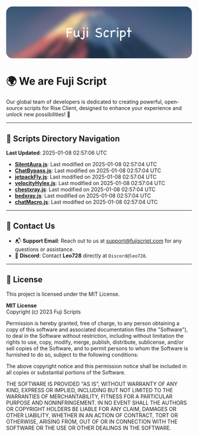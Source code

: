 ![Banner](.github/b.webp)

# 🌍 **We are Fuji Script**

Our global team of developers is dedicated to creating powerful, open-source scripts for Rise Client, designed to enhance your experience and unlock new possibilities! 🌟

---
<!-- SCRIPTS_NAVIGATION_START -->
## 📂 **Scripts Directory Navigation**

**Last Updated**: 2025-01-08 02:57:06 UTC

- **[SilentAura.js](scripts/SilentAura.js)**: Last modified on 2025-01-08 02:57:04 UTC
- **[ChatBypass.js](scripts/ChatBypass.js)**: Last modified on 2025-01-08 02:57:04 UTC
- **[jetpackFly.js](scripts/jetpackFly.js)**: Last modified on 2025-01-08 02:57:04 UTC
- **[velocityHylex.js](scripts/velocityHylex.js)**: Last modified on 2025-01-08 02:57:04 UTC
- **[chestxray.js](scripts/chestxray.js)**: Last modified on 2025-01-08 02:57:04 UTC
- **[bedxray.js](scripts/bedxray.js)**: Last modified on 2025-01-08 02:57:04 UTC
- **[chatMacro.js](scripts/chatMacro.js)**: Last modified on 2025-01-08 02:57:04 UTC

<!-- SCRIPTS_NAVIGATION_END -->

---

## 💬 **Contact Us**  
- 📬 **Support Email**: Reach out to us at [support@fujiscript.com](mailto:support@fujiscript.com) for any questions or assistance.  
- 💬 **Discord**: Contact **Leo728** directly at `Discord@leo728`.

---

## 📜 **License**

This project is licensed under the MIT License.  

**MIT License**  
Copyright (c) 2023 Fuji Scripts  

Permission is hereby granted, free of charge, to any person obtaining a copy of this software and associated documentation files (the "Software"), to deal in the Software without restriction, including without limitation the rights to use, copy, modify, merge, publish, distribute, sublicense, and/or sell copies of the Software, and to permit persons to whom the Software is furnished to do so, subject to the following conditions:  

The above copyright notice and this permission notice shall be included in all copies or substantial portions of the Software.  

THE SOFTWARE IS PROVIDED "AS IS", WITHOUT WARRANTY OF ANY KIND, EXPRESS OR IMPLIED, INCLUDING BUT NOT LIMITED TO THE WARRANTIES OF MERCHANTABILITY, FITNESS FOR A PARTICULAR PURPOSE AND NONINFRINGEMENT. IN NO EVENT SHALL THE AUTHORS OR COPYRIGHT HOLDERS BE LIABLE FOR ANY CLAIM, DAMAGES OR OTHER LIABILITY, WHETHER IN AN ACTION OF CONTRACT, TORT OR OTHERWISE, ARISING FROM, OUT OF OR IN CONNECTION WITH THE SOFTWARE OR THE USE OR OTHER DEALINGS IN THE SOFTWARE.  
